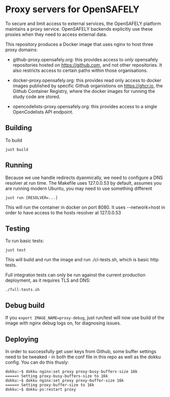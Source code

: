 # Proxy servers for OpenSAFELY

To secure and limit access to external services, the OpenSAFELY platform
maintains a proxy service. OpenSAFELY backends explicitly use these proxies
when they need to access external data.

This repository produces a Docker image that uses nginx to host three proxy
domains:
 
 * github-proxy.opensafely.org: this provides access to *only* opensafely
   repositories hosted on https://github.com, and not other repositories. It
   also restricts access to certain paths within those organisations.

 * docker-proxy.opensafely.org: this provides read only access to docker images
   published by specific Github organistions on https://ghcr.io, the Github
   Container Registry, where the docker images for running the study code are
   stored.

 * opencodelists-proxy.opensafely.org: this provides access to a single OpenCodelists
   API endpoint.


## Building
 
To build

    just build

## Running

Because we use handle redirects dyanmically, we need to configure a DNS
resolver at run time. The Makefile uses 127.0.0.53 by default, assumes you are
running modern Ubuntu, you may need to use something different

    just run [RESOLVER=...]

This will run the container in docker on port 8080. It uses --network=host in
order to have access to the hosts resolver at 127.0.0.53

## Testing 

To run basic tests:

    just test

This will build and run the image and run ./ci-tests.sh, which is basic http
tests.

Full integraton tests can only be run against the current production
deployment, as it requires TLS and DNS:

    ./full-tests.sh

## Debug build

If you `export IMAGE_NAME=proxy-debug`, just run/test will now use build of the
image with nginx debug logs on, for diagnosing issues.

## Deploying

In order to successfully get user keys from Github, some buffer settings need to
be tweaked - in both the conf file in this repo as well as the dokku config. You
can do this thusly:

```
dokku:~$ dokku nginx:set proxy proxy-busy-buffers-size 16k
=====> Setting proxy-busy-buffers-size to 16k
dokku:~$ dokku nginx:set proxy proxy-buffer-size 16k
=====> Setting proxy-buffer-size to 16k
dokku:~$ dokku ps:restart proxy
```
